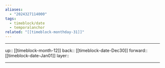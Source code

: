 ```yaml
---
aliases:
  - "2024327114000"
tags:
  - timeblock/date
  - temporalanchor
related: "[[timeblock-monthday-31]]"
---
```




***

up:: [[timeblock-month-12]]
back:: [[timeblock-date-Dec30]]
forward:: [[timeblock-date-Jan01]]
layer:: 

***

